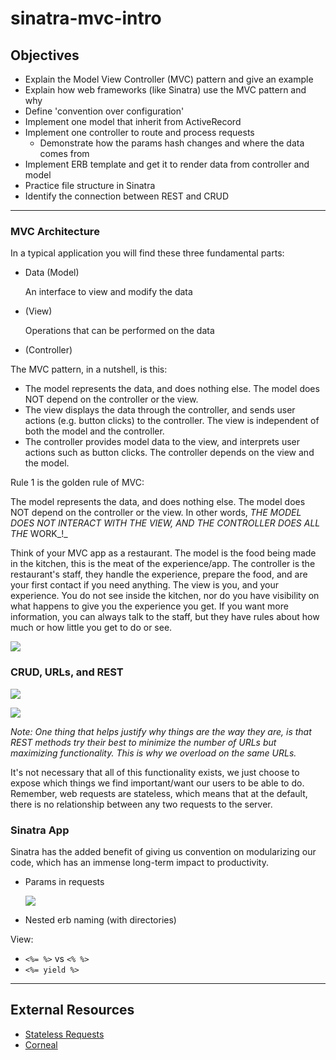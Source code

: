 # sinatra-mvc-intro

## Objectives

* Explain the Model View Controller \(MVC\) pattern and give an example
* Explain how web frameworks \(like Sinatra\) use the MVC pattern and why
* Define 'convention over configuration'
* Implement one model that inherit from ActiveRecord
* Implement one controller to route and process requests
  * Demonstrate how the params hash changes and where the data comes from
* Implement ERB template and get it to render data from controller and model
* Practice file structure in Sinatra
* Identify the connection between REST and CRUD

---

### MVC Architecture


In a typical application you will find these three fundamental parts:

* Data \(Model\)

  An interface to view and modify the data

* \(View\)

  Operations that can be performed on the data

* \(Controller\)

The MVC pattern, in a nutshell, is this:

* The model represents the data, and does nothing else. The model does NOT depend on the controller or the view.
* The view displays the data through the controller, and sends user actions \(e.g. button clicks\) to the controller. The view is independent of both the model and the controller.
* The controller provides model data to the view, and interprets user actions such as button clicks. The controller depends on the view and the model.


Rule 1 is the golden rule of MVC:

The model represents the data, and does nothing else. The model does NOT depend on the controller or the view. In other words, _THE MODEL DOES NOT INTERACT WITH THE VIEW, AND THE CONTROLLER DOES ALL THE_ WORK_!_

Think of your MVC app as a restaurant. The model is the food being made in the kitchen, this is the meat of the experience/app. The controller is the restaurant's staff, they handle the experience, prepare the food, and are your first contact if you need anything. The view is you, and your experience. You do not see inside the kitchen, nor do you have visibility on what happens to give you the experience you get. If you want more information, you can always talk to the staff, but they have rules about how much or how little you get to do or see.

![](https://github.com/flatiron-school/education-team-wiki/blob/master/assets/m2_sinatra_request.jpg)


### CRUD, URLs, and REST


![](https://github.com/flatiron-school/education-team-wiki/assets/m2_sinatra_crud.jpg)


![](https://github.com/flatiron-school/education-team-wiki/assets/m2_sinatra_rest.png)

_Note: One thing that helps justify why things are the way they are, is that REST methods try their best to minimize the number of URLs but maximizing functionality. This is why we overload on the same URLs._

It's not necessary that all of this functionality exists, we just choose to expose which things we find important/want our users to be able to do. Remember, web requests are stateless, which means that at the default, there is no relationship between any two requests to the server.

### Sinatra App

Sinatra has the added benefit of giving us convention on modularizing our code, which has an immense long-term impact to productivity.

* Params in requests

  ![](https://github.com/flatiron-school/education-team-wiki/assets/m2_sinatra_routing_code.jpg)

* Nested erb naming \(with directories\)


View:

* `<%= %>` vs `<% %>`
* `<%= yield %>`

---

## External Resources

* [Stateless Requests](https://stackoverflow.com/questions/13200152/why-say-that-http-is-a-stateless-protocol)
* [Corneal](https://github.com/thebrianemory/corneal)
